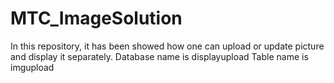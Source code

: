 # MTC_ImageSolution
In this repository, it has been showed how one can upload or update picture and display it separately.
Database name is displayupload
Table name is imgupload
